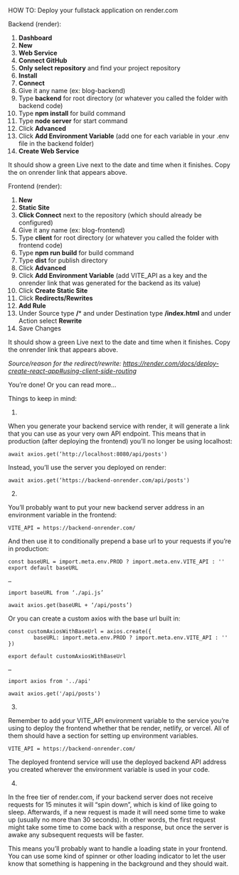 HOW TO: Deploy your fullstack application on render.com


Backend (render):

1. **Dashboard**
2. **New** 
3. **Web Service**
4. **Connect GitHub**
5. **Only select repository** and find your project repository
6. **Install**
7. **Connect**
8. Give it any name (ex: blog-backend)
9. Type **backend** for root directory (or whatever you called the folder with backend code)
10. Type **npm install** for build command
11. Type **node server** for start command
12. Click **Advanced** 
13. Click **Add Environment Variable** (add one for each variable in your .env file in the backend folder)
14. **Create Web Service**

It should show a green Live next to the date and time when it finishes. Copy the on onrender link that appears above.


Frontend (render):

1. **New**
2. **Static Site**
3. **Click Connect** next to the repository (which should already be configured)
4. Give it any name (ex: blog-frontend)
5. Type **client** for root directory (or whatever you called the folder with frontend code)
6. Type **npm run build** for build command
7. Type **dist** for publish directory
8. Click **Advanced**
9. Click **Add Environment Variable** (add VITE_API as a key and the onrender link that was generated for the backend as its value)
10. Click **Create Static Site**
11. Click **Redirects/Rewrites**
12. **Add Rule**
13. Under Source type **/*** and under Destination type **/index.html** and under Action select **Rewrite**
14. Save Changes

It should show a green Live next to the date and time when it finishes. Copy the onrender link that appears above.




*Source/reason for the redirect/rewrite:
https://render.com/docs/deploy-create-react-app#using-client-side-routing*



You’re done! Or you can read more…



Things to keep in mind:

1.

When you generate your backend service with render, it will generate a link that you can use as your very own API endpoint. This means that in production (after deploying the frontend) you’ll no longer be using localhost:

	await axios.get(‘http://localhost:8080/api/posts')

Instead, you’ll use the server you deployed on render:

	await axios.get(‘https://backend-onrender.com/api/posts')

2. 

You’ll probably want to put your new backend server address in an environment variable in the frontend:

	VITE_API = https://backend-onrender.com/

And then use it to conditionally prepend a base url to your requests if you’re in production:

	const baseURL = import.meta.env.PROD ? import.meta.env.VITE_API : ''
	export default baseURL

	…

	import baseURL from ‘./api.js’

	await axios.get(baseURL + ‘/api/posts’)



Or you can create a custom axios with the base url built in:

	const customAxiosWithBaseUrl = axios.create({
    		baseURL: import.meta.env.PROD ? import.meta.env.VITE_API : ''
	})

	export default customAxiosWithBaseUrl

	…

	import axios from '../api'

	await axios.get('/api/posts')

3.

Remember to add your VITE_API environment variable to the service you’re using to deploy the frontend whether that be render, netlify, or vercel. All of them should have a section for setting up environment variables.   

	VITE_API = https://backend-onrender.com/

The deployed frontend service will use the deployed backend API address you created wherever the environment variable is used in your code.

4.

In the free tier of render.com, if your backend server does not receive requests for 15 minutes it will “spin down”, which is kind of like going to sleep. Afterwards, if a new request is made it will need some time to wake up (usually no more than 30 seconds). In other words, the first request might take some time to come back with a response, but once the server is awake any subsequent requests will be faster. 

This means you’ll probably want to handle a loading state in your frontend. You can use some kind of spinner or other loading indicator to let the user know that something is happening in the background and they should wait.


